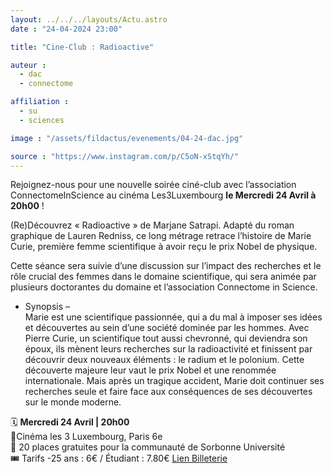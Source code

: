 ```yaml
---
layout: ../../../layouts/Actu.astro
date : "24-04-2024 23:00"

title: "Cine-Club : Radioactive"

auteur :
  - dac
  - connectome

affiliation :
  - su
  - sciences

image : "/assets/fildactus/evenements/04-24-dac.jpg"

source : "https://www.instagram.com/p/C5oN-xStqYh/"
---
```


Rejoignez-nous pour une nouvelle soirée ciné-club avec l’association ConnectomeInScience au cinéma Les3Luxembourg __le Mercredi 24 Avril à 20h00__ !

(Re)Découvrez « Radioactive » de Marjane Satrapi. Adapté du roman graphique de Lauren Redniss, ce long métrage retrace l’histoire de Marie Curie, première femme scientifique à avoir reçu le prix Nobel de physique.

Cette séance sera suivie d’une discussion sur l’impact des recherches et le rôle crucial des femmes dans le domaine scientifique, qui sera animée par plusieurs doctorantes du domaine et l’association Connectome in Science.

- Synopsis –  
Marie est une scientifique passionnée, qui a du mal à imposer ses idées et découvertes au sein d’une société dominée par les hommes. Avec Pierre Curie, un scientifique tout aussi chevronné, qui deviendra son époux, ils mènent leurs recherches sur la radioactivité et finissent par découvrir deux nouveaux éléments : le radium et le polonium. Cette découverte majeure leur vaut le prix Nobel et une renommée internationale. Mais après un tragique accident, Marie doit continuer ses recherches seule et faire face aux conséquences de ses découvertes sur le monde moderne.

🗓️ __Mercredi 24 Avril | 20h00__  
📍Cinéma les 3 Luxembourg, Paris 6e  
📌 20 places gratuites pour la communauté de Sorbonne Université  
🎟️ Tarifs -25 ans : 6€ / Étudiant : 7.80€ [Lien Billeterie](https://www.lestroisluxembourg.com/reserver/F283583/D1713981600/VO/269615/)